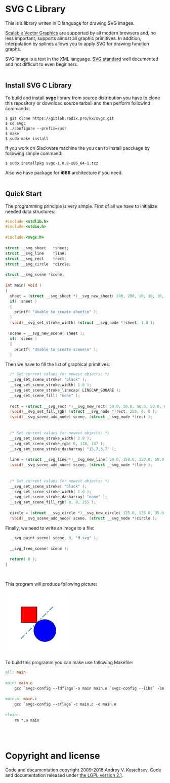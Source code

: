 
<br/>

# SVG C Library

This is a library writen in C language for drawing SVG images.

[Scalable Vector Graphics](http://www.w3.org/Graphics/SVG/) are supported by all modern browsers and, no less important, supports almost all graphic primitives. In addition, interpolation by splines allows you to apply SVG for drawing function graphs.

SVG image is a text in the XML language. [SVG standard](http://www.w3.org/TR/SVG/) well documented and not difficult to even beginners.
<br/>
<br/>

## Install SVG C Library

To build and install **svgc** library from source distribution you have to clone this repository or download source tarball and then perform followind commands:

```shell
$ git clone https://gitlab.radix.pro/kx/svgc.git
$ cd svgc
$ ./configure --prefix=/usr
$ make
$ sudo make install
```

If you work on Slackware machine the you can to install pacckage by following simple command:

```shell
$ sudo installpkg svgc-1.0.8-x86_64-1.txz
```

Also we have package for **i686** architecture if you need.
<br/>
<br/>

## Quick Start

The programming principle is very simple. First of all we have to initialize needed data structures:

```c
#include <stdlib.h>
#include <stdio.h>

#include <svgc.h>

struct __svg_sheet   *sheet;
struct __svg_line    *line;
struct __svg_rect    *rect;
struct __svg_circle  *circle;

struct __svg_scene *scene;

int main( void )
{
  sheet = (struct __svg_sheet *)__svg_new_sheet( 200, 200, 10, 10, 10, 10 );
  if( !sheet )
  {
    printf( "Unable to create sheet\n" );
  }
  (void)__svg_set_stroke_width( (struct __svg_node *)sheet, 1.0 );

  scene = __svg_new_scene( sheet );
  if( !scene )
  {
    printf( "Unable to create scene\n" );
  }
```

Then we have to fill the list of graphical primitives:

```c
  /* Set current values for newest objects: */
  __svg_set_scene_stroke( "black" );
  __svg_set_scene_stroke_width( 1.0 );
  __svg_set_scene_stroke_linecap( LINECAP_SQUARE );
  __svg_set_scene_fill( "none" );

  rect = (struct __svg_rect *)__svg_new_rect( 50.0, 50.0, 50.0, 50.0, 0, 0 );
  (void)__svg_set_fill_rgb( (struct __svg_node *)rect, 255, 0, 0 );
  (void)__svg_scene_add_node( scene, (struct __svg_node *)rect );


  /* Set current values for newest objects: */
  __svg_set_scene_stroke_width( 2.0 );
  __svg_set_scene_stroke_rgb( 0, 138, 147 );
  __svg_set_scene_stroke_dasharray( "15,7,3,7" );

  line = (struct __svg_line *)__svg_new_line( 50.0, 150.0, 150.0, 50.0 );
  (void)__svg_scene_add_node( scene, (struct __svg_node *)line );


  /* Set current values for newest objects: */
  __svg_set_scene_stroke( "black" );
  __svg_set_scene_stroke_width( 1.0 );
  __svg_set_scene_stroke_dasharray( "none" );
  __svg_set_scene_fill_rgb( 0, 0, 255 );

  circle = (struct __svg_circle *)__svg_new_circle( 125.0, 125.0, 35.0 );
  (void)__svg_scene_add_node( scene, (struct __svg_node *)circle );
```

Finally, we need to write an image to a file:

```c
  __svg_paint_scene( scene, 0, "M.svg" );

  __svg_free_scene( scene );

  return( 0 );
}
```
<br/>

This program will produce following picture:

![Resulting picture](images/fig-1.jpeg)

To build this programm you can make use following Makefile:

```makefile
all: main

main: main.o
	gcc `svgc-config --ldflags`-o main main.o `svgc-config --libs` -lm

main.o: main.c
	gcc `svgc-config --cflags`-c main.c -o main.o

clean:
	rm *.o main
```
<br/>
<br/>

# Copyright and license

Code and documentation copyright 2009-2018 Andrey V. Kosteltsev.
Code and documentation released under [the LGPL version 2.1](COPYING.LIB).

